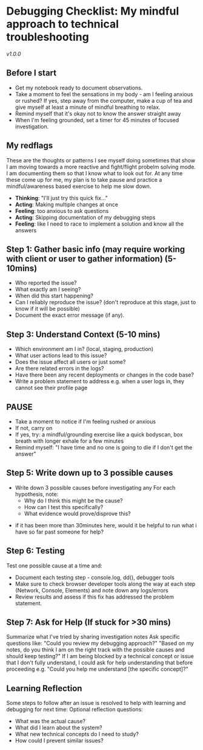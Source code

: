 # Debugging Checklist: My mindful approach to technical troubleshooting
*v1.0.0*

## Before I start
- Get my notebook ready to document observations.
- Take a moment to feel the sensations in my body - am I feeling anxious or rushed? If yes, step away from the computer, make a cup of tea and give myself at least a minute of mindful breathing to relax. 
- Remind myself that it's okay not to know the answer straight away
- When I'm feeling grounded, set a timer for 45 minutes of focused investigation.

## My redflags
These are the thoughts or patterns I see myself doing sometimes that show I am moving towards a more reactive and fight/flight probelm solving mode. I am documenting them so that I know what to look out for. At any time these come up for me, my plan is to take pause and practice a mindful/awareness based exercise to help me slow down.

- **Thinking**: "I'll just try this quick fix..."
- **Acting**: Making multiple changes at once
- **Feeling**: too anxious to ask questions
- **Acting**: Skipping documentation of my debugging steps
- **Feeling**: like I need to race to implement a solution and know all the answers

## Step 1: Gather basic info (may require working with client or user to gather information) (5-10mins)
- Who reported the issue?
- What exactly am I seeing?
- When did this start happening?
- Can I reliably reproduce the issue? (don't reproduce at this stage, just to know if it will be possible)
- Document the exact error message (if any).

## Step 3: Understand Context (5-10 mins)

- Which environment am I in? (local, staging, production)
- What user actions lead to this issue?
- Does the issue affect all users or just some?
- Are there related errors in the logs?
- Have there been any recent deployments or changes in the code base?
- Write a problem statement to address e.g. when a user logs in, they cannot see their profile page

## PAUSE 
- Take a moment to notice if I'm feeling rushed or anxious
- If not, carry on
- If yes, try: a mindful/grounding exercise like a quick bodyscan, box breath with longer exhale for a few minutes
- Remind myself: "I have time and no one is going to die if I don't get the answer"

## Step 5: Write down up to 3 possible causes

- Write down 3 possible causes before investigating any
For each hypothesis, note:
  - Why do I think this might be the cause?
  - How can I test this specifically?
  - What evidence would prove/disprove this?

* if it has been more than 30minutes here, would it be helpful to run what i have so far past someone for help?

## Step 6: Testing

Test one possible cause at a time and:
- Document each testing step - console.log, dd(), debugger tools
- Make sure to check browser developer tools along the way at each step (Network, Console, Elements) and note down any logs/errors
- Review results and assess if this fix has addressed the problem statement.

## Step 7: Ask for Help (If stuck for >30 mins)

Summarize what I've tried by sharing investigation notes
Ask specific questions like:
"Could you review my debugging approach?"
"Based on my notes, do you think I am on the right track with the possible causes and should keep testing?"
If I am being blocked by a technical concept or issue that I don't fully understand, I could ask for help understanding that before proceeding e.g.
"Could you help me understand [the specific concept]?"



## Learning Reflection
Some steps to follow after an issue is resolved to help with learning and debugging for next time:
Optional reflection questions:
- What was the actual cause?
- What did I learn about the system?
- What new technical concepts do I need to study?
- How could I prevent similar issues?